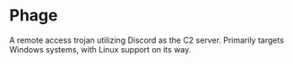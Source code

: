# Phage
A remote access trojan utilizing Discord as the C2 server. Primarily targets Windows systems, with Linux support on its way.
